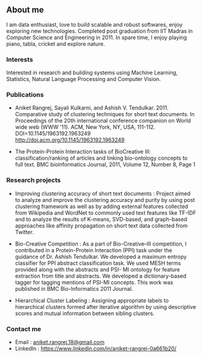 ## About me

I am data enthusiast, love to build scalable and robust softwares, enjoy exploring new technologies.
Completed post graduation from IIT Madras in Computer Science and Engineering in 2011.
In spare time, I enjoy playing piano, tabla, cricket and explore nature. 


### Interests

Interested in research and building systems using Machine Learning, Statistics, Natural Language Processing and Computer Vision.


### Publications
* Aniket Rangrej, Sayali Kulkarni, and Ashish V. Tendulkar. 2011. Comparative study of clustering techniques for
short text documents. In Proceedings of the 20th international conference companion on World wide web
(WWW '11). ACM, New York, NY, USA, 111-112. DOI=10.1145/1963192.1963249
http://doi.acm.org/10.1145/1963192.1963249

* The Protein-Protein Interaction tasks of BioCreative III: classification/ranking of articles and linking bio-ontology
concepts to full text. BMC bioinformatics Journal, 2011, Volume 12, Number 8, Page 1


### Research projects
* Improving clustering accuracy of short text documents : Project aimed to analyze and improve the clustering accuracy and purity by using post clustering framework as well as by adding external features collected from Wikipedia and WordNet to commonly used text features like TF-IDF and to analyze the results of K-means, SVD-based, and graph-based approaches like affinity propagation on short text data collected from Twitter.

* Bio-Creative Competition : As a part of Bio-Creative–III competition, ​I contributed in a Protein-Protein Interaction (PPI) task under the guidance of Dr. Ashish Tendulkar. We developed a maximum entropy classifier for PPI abstract classification task. We used MESH terms provided along with the abstracts and PSI- MI ontology for feature extraction from title and abstracts. We developed a dictionary-based tagger for tagging mentions of PSI-MI concepts. This work was published in BMC Bio-Informatics 2011 Journal.

* Hierarchical Cluster Labeling : Assigning appropriate labels to hierarchical clusters formed after iterative algorithm by using descriptive scores and mutual information between sibling clusters.

### Contact me
* Email : aniket.rangrej.18@gmail.com
* LinkedIn : https://www.linkedin.com/in/aniket-rangrej-0a661b20/
